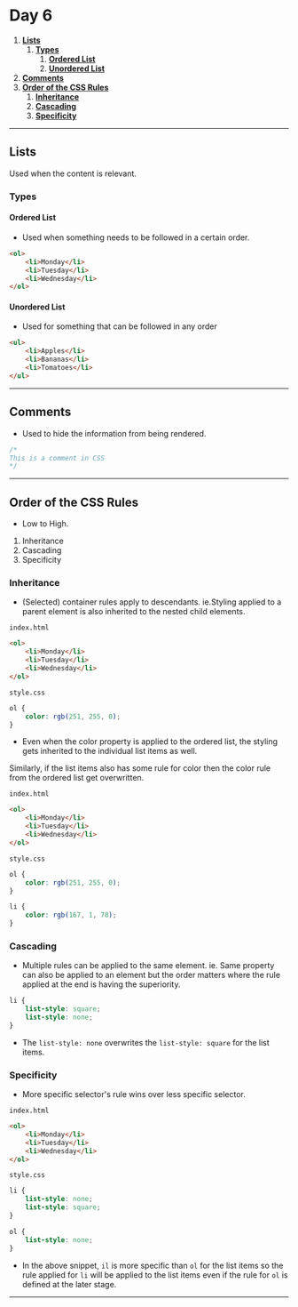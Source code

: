 # **Day 6** <!-- omit in toc -->

1. [**Lists**](#lists)
   1. [**Types**](#types)
      1. [**Ordered List**](#ordered-list)
      2. [**Unordered List**](#unordered-list)
2. [**Comments**](#comments)
3. [**Order of the CSS Rules**](#order-of-the-css-rules)
   1. [**Inheritance**](#inheritance)
   2. [**Cascading**](#cascading)
   3. [**Specificity**](#specificity)

---

## **Lists**

Used when the content is relevant.

### **Types**

#### **Ordered List**

-   Used when something needs to be followed in a certain order.

```html
<ol>
    <li>Monday</li>
    <li>Tuesday</li>
    <li>Wednesday</li>
</ol>
```

#### **Unordered List**

-   Used for something that can be followed in any order

```html
<ul>
    <li>Apples</li>
    <li>Bananas</li>
    <li>Tomatoes</li>
</ul>
```

---

## **Comments**

-   Used to hide the information from being rendered.

```css
/*
This is a comment in CSS
*/
```

---

## **Order of the CSS Rules**

-   Low to High.

1. Inheritance
2. Cascading
3. Specificity

### **Inheritance**

-   (Selected) container rules apply to descendants. ie.Styling applied to a parent element is also inherited to the nested child elements.

`index.html`

```html
<ol>
    <li>Monday</li>
    <li>Tuesday</li>
    <li>Wednesday</li>
</ol>
```

`style.css`

```css
ol {
    color: rgb(251, 255, 0);
}
```

-   Even when the color property is applied to the ordered list, the styling gets inherited to the individual list items as well.

Similarly, if the list items also has some rule for color then the color rule from the ordered list get overwritten.

`index.html`

```html
<ol>
    <li>Monday</li>
    <li>Tuesday</li>
    <li>Wednesday</li>
</ol>
```

`style.css`

```css
ol {
    color: rgb(251, 255, 0);
}

li {
    color: rgb(167, 1, 78);
}
```

### **Cascading**

-   Multiple rules can be applied to the same element. ie. Same property can also be applied to an element but the order matters where the rule applied at the end is having the superiority.

```css
li {
    list-style: square;
    list-style: none;
}
```

-   The `list-style: none` overwrites the `list-style: square` for the list items.

### **Specificity**

-   More specific selector's rule wins over less specific selector.

`index.html`

```html
<ol>
    <li>Monday</li>
    <li>Tuesday</li>
    <li>Wednesday</li>
</ol>
```

`style.css`

```css
li {
    list-style: none;
    list-style: square;
}

ol {
    list-style: none;
}
```

-   In the above snippet, `il` is more specific than `ol` for the list items so the rule applied for `li` will be applied to the list items even if the rule for `ol` is defined at the later stage.

---
